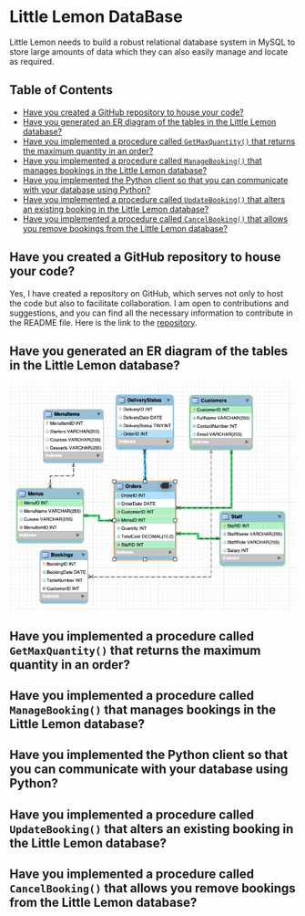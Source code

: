 # Little Lemon DataBase
Little Lemon needs to build a robust relational database system in MySQL to store large amounts of data which they can also easily manage and locate as required. 

## Table of Contents 

- [Have you created a GitHub repository to house your code?](#Have_you_created_a_GitHub_repository_to_house_your_code?)
- [Have you generated an ER diagram of the tables in the Little Lemon database?](#Have_you_generated_an_ER_diagram_of_the_tables_in_the_Little_Lemon_database?)
- [Have you implemented a procedure called `GetMaxQuantity()` that returns the maximum quantity in an order?](#Have_you_implemented_a_procedure_called_GetMaxQuantity()_that_returns_the_maximum_quantity_in_an_order?)
- [Have you implemented a procedure called `ManageBooking()`  that manages bookings in the Little Lemon database?](#Have_you_implemented_a_procedure_called_ManageBooking()_that_manages_bookings_in_the_Little_Lemon_database?)
- [Have you implemented the Python client so that you can communicate with your database using Python?](#Have_you_implemented_the_Python_client_so_that_you_can_communicate_with_your_database_using_Python?)
- [Have you implemented a procedure called `UpdateBooking()`  that alters an existing booking in the Little Lemon database?](#Have_you_implemented_a_procedure_called_UpdateBooking()_that_alters_an_existing_booking_in_the_Little_Lemon_database?) 
- [Have you implemented a procedure called `CancelBooking()` that allows you remove bookings from the Little Lemon database?](#Have_you_implemented_a_procedure_called_CancelBooking()_that_allows_you_remove_bookings_from_the_Little_Lemon_database?) 
  
## Have you created a GitHub repository to house your code?

Yes, I have created a repository on GitHub, which serves not only to host the code but also to facilitate collaboration. I am open to contributions and suggestions, and you can find all the necessary information to contribute in the README file. Here is the link to the [repository](https://github.com/diegovillatoromx/Little_Lemon_DataBase/tree/main).

## Have you generated an ER diagram of the tables in the Little Lemon database? 
![EER_diagrama](https://github.com/diegovillatoromx/Little_Lemon_DataBase/blob/main/EER_diagram.png)
## Have you implemented a procedure called `GetMaxQuantity()` that returns the maximum quantity in an order? 

## Have you implemented a procedure called `ManageBooking()`  that manages bookings in the Little Lemon database?

## Have you implemented the Python client so that you can communicate with your database using Python?

## Have you implemented a procedure called `UpdateBooking()`  that alters an existing booking in the Little Lemon database?

## Have you implemented a procedure called `CancelBooking()` that allows you remove bookings from the Little Lemon database?

